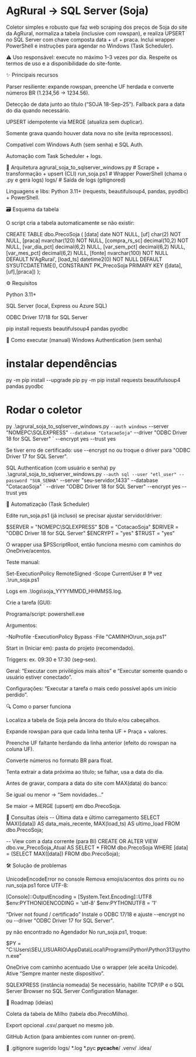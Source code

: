 # AgRural → SQL Server (Soja)

Coletor simples e robusto que faz web scraping dos preços de Soja do site da AgRural, normaliza a tabela (inclusive com rowspan), e realiza UPSERT no SQL Server com chave composta data + uf + praca.
Inclui wrapper PowerShell e instruções para agendar no Windows (Task Scheduler).

⚠️ Uso responsável: execute no máximo 1–3 vezes por dia. Respeite os termos de uso e a disponibilidade do site-fonte.

✨ Principais recursos

Parser resiliente: expande rowspan, preenche UF herdada e converte números BR (1.234,56 → 1234.56).

Detecção de data junto ao título (“SOJA 18-Sep-25”). Fallback para a data do dia quando necessário.

UPSERT idempotente via MERGE (atualiza sem duplicar).

Somente grava quando houver data nova no site (evita reprocessos).

Compatível com Windows Auth (sem senha) e SQL Auth.

Automação com Task Scheduler + logs.

🧱 Arquitetura
agrural_soja_to_sqlserver_windows.py   # Scrape + transformação + upsert (CLI)
run_soja.ps1                           # Wrapper PowerShell (chama o .py e gera logs)
logs/                                  # Saída de logs (gitignored)


Linguagens e libs: Python 3.11+ (requests, beautifulsoup4, pandas, pyodbc) + PowerShell.

🗃️ Esquema da tabela

O script cria a tabela automaticamente se não existir:

CREATE TABLE dbo.PrecoSoja (
  [data]          date          NOT NULL,
  [uf]            char(2)       NOT NULL,
  [praca]         nvarchar(120) NOT NULL,
  [compra_rs_sc]  decimal(10,2) NOT NULL,
  [var_dia_pct]   decimal(6,2)  NULL,
  [var_sem_pct]   decimal(6,2)  NULL,
  [var_mes_pct]   decimal(6,2)  NULL,
  [fonte]         nvarchar(100) NOT NULL DEFAULT N'AgRural',
  [load_ts]       datetime2(0)  NOT NULL DEFAULT SYSUTCDATETIME(),
  CONSTRAINT PK_PrecoSoja PRIMARY KEY ([data],[uf],[praca])
);

⚙️ Requisitos

Python 3.11+

SQL Server (local, Express ou Azure SQL)

ODBC Driver 17/18 for SQL Server

pip install requests beautifulsoup4 pandas pyodbc

🚀 Como executar (manual)
Windows Authentication (sem senha)
# instalar dependências
py -m pip install --upgrade pip
py -m pip install requests beautifulsoup4 pandas pyodbc

# Rodar o coletor
py .\agrural_soja_to_sqlserver_windows.py `
  --auth windows `
  --server "NOMEPC\SQLEXPRESS" `
  --database "CotacaoSoja" `
  --driver "ODBC Driver 18 for SQL Server" `
  --encrypt yes --trust yes


Se tiver erro de certificado: use --encrypt no ou troque o driver para "ODBC Driver 17 for SQL Server".

SQL Authentication (com usuário e senha)
py .\agrural_soja_to_sqlserver_windows.py `
  --auth sql --user "etl_user" --password "SUA_SENHA" `
  --server "seu-servidor,1433" --database "CotacaoSoja" `
  --driver "ODBC Driver 18 for SQL Server" --encrypt yes --trust yes

🤖 Automatização (Task Scheduler)

Edite run_soja.ps1 (já incluso) se precisar ajustar servidor/driver:

$SERVER  = "NOMEPC\SQLEXPRESS"
$DB      = "CotacaoSoja"
$DRIVER  = "ODBC Driver 18 for SQL Server"
$ENCRYPT = "yes"
$TRUST   = "yes"


O wrapper usa $PSScriptRoot, então funciona mesmo com caminhos do OneDrive/acentos.

Teste manual:

Set-ExecutionPolicy RemoteSigned -Scope CurrentUser   # 1ª vez
.\run_soja.ps1


Logs em .\logs\soja_YYYYMMDD_HHMMSS.log.

Crie a tarefa (GUI):

Programa/script: powershell.exe

Argumentos:

-NoProfile -ExecutionPolicy Bypass -File "CAMINHO\run_soja.ps1"


Start in (Iniciar em): pasta do projeto (recomendado).

Triggers: ex. 09:30 e 17:30 (seg–sex).

Geral: “Executar com privilégios mais altos” e “Executar somente quando o usuário estiver conectado”.

Configurações: “Executar a tarefa o mais cedo possível após um início perdido”.

🔍 Como o parser funciona

Localiza a tabela de Soja pela âncora do título e/ou cabeçalhos.

Expande rowspan para que cada linha tenha UF + Praça + valores.

Preenche UF faltante herdando da linha anterior (efeito do rowspan na coluna UF).

Converte números no formato BR para float.

Tenta extrair a data próxima ao título; se falhar, usa a data do dia.

Antes de gravar, compara a data do site com MAX(data) do banco:

Se igual ou menor → “Sem novidades…”

Se maior → MERGE (upsert) em dbo.PrecoSoja.

🧪 Consultas úteis
-- Última data e último carregamento
SELECT MAX([data]) AS data_mais_recente,
       MAX(load_ts) AS ultimo_load
FROM dbo.PrecoSoja;

-- View com a data corrente (para BI)
CREATE OR ALTER VIEW dbo.vw_PrecoSoja_Atual AS
SELECT *
FROM dbo.PrecoSoja
WHERE [data] = (SELECT MAX([data]) FROM dbo.PrecoSoja);

🛠️ Solução de problemas

UnicodeEncodeError no console
Remova emojis/acentos dos prints ou no run_soja.ps1 force UTF-8:

[Console]::OutputEncoding = [System.Text.Encoding]::UTF8
$env:PYTHONIOENCODING = 'utf-8'
$env:PYTHONUTF8 = '1'


“Driver not found / certificado”
Instale o ODBC 17/18 e ajuste --encrypt no ou --driver "ODBC Driver 17 for SQL Server".

py não encontrado no Agendador
No run_soja.ps1, troque:

$PY = "C:\Users\SEU_USUARIO\AppData\Local\Programs\Python\Python313\python.exe"


OneDrive com caminho acentuado
Use o wrapper (ele aceita Unicode). Ative “Sempre manter neste dispositivo”.

SQLEXPRESS (instância nomeada)
Se necessário, habilite TCP/IP e o SQL Server Browser no SQL Server Configuration Manager.

🧭 Roadmap (ideias)

Coleta da tabela de Milho (tabela dbo.PrecoMilho).

Export opcional .csv/.parquet no mesmo job.

GitHub Action (para ambientes com runner on-prem).

📁 .gitignore sugerido
logs/
*.log
*.pyc
__pycache__/
.venv/
.idea/
